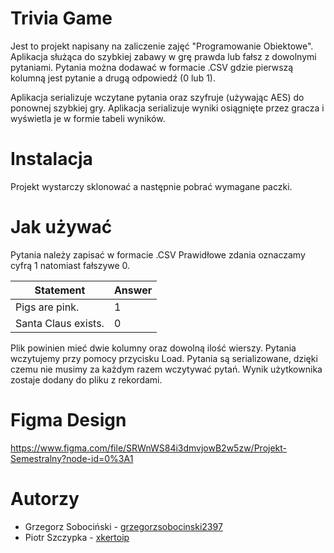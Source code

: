 # Trivia Game

Jest to projekt napisany na zaliczenie zajęć "Programowanie Obiektowe". 
Aplikacja służąca do szybkiej zabawy w grę prawda lub fałsz z dowolnymi pytaniami. Pytania można dodawać w formacie .CSV gdzie pierwszą kolumną jest pytanie a drugą odpowiedź (0 lub 1). 

Aplikacja serializuje wczytane pytania oraz szyfruje (używając AES) do ponownej szybkiej gry. 
Aplikacja serializuje wyniki osiągnięte przez gracza i wyświetla je w formie tabeli wyników. 

# Instalacja
Projekt wystarczy sklonować a następnie pobrać wymagane paczki. 

# Jak używać
Pytania należy zapisać w formacie .CSV 
Prawidłowe zdania oznaczamy cyfrą 1 natomiast fałszywe 0.

| Statement         | Answer |
|---------------------|---|
| Pigs are pink.      | 1 |
| Santa Claus exists. | 0 |

Plik powinien mieć dwie kolumny oraz dowolną ilość wierszy. Pytania wczytujemy przy pomocy przycisku Load.
Pytania są serializowane, dzięki czemu nie musimy za każdym razem wczytywać pytań. Wynik użytkownika zostaje dodany do pliku z rekordami.

# Figma Design
<a>https://www.figma.com/file/SRWnWS84i3dmvjowB2w5zw/Projekt-Semestralny?node-id=0%3A1</a>

# Autorzy

- Grzegorz Sobociński -  [grzegorzsobocinski2397](https://github.com/grzegorzsobocinski2397) 
- Piotr Szczypka - [xkertoip](https://github.com/xkertoip)
